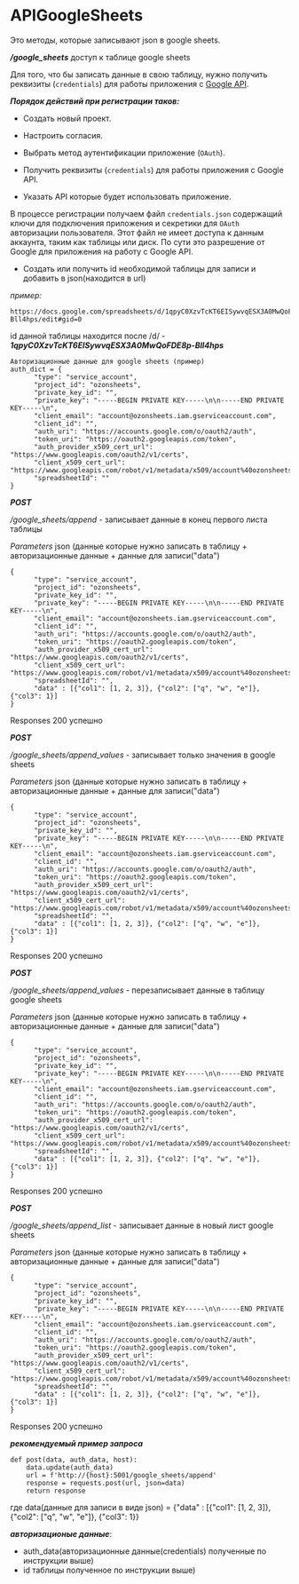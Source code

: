 # APIGoogleSheets

Это методы, которые записывают json в google sheets.

***/google_sheets*** доступ к таблице google sheets

Для того, что бы записать данные в свою таблицу, нужно получить реквизиты (`credentials`) для работы приложения с [Google API](https://console.cloud.google.com/).

***Порядок действий при регистрации таков:***

- Создать новый проект.

- Настроить согласия.

- Выбрать метод аутентификации приложение (`OAuth`).

- Получить реквизиты (`credentials`) для работы приложения с Google API.

- Указать API которые будет использовать приложение.

В процессе регистрации получаем файл `credentials.json` содержащий ключи для подключения приложения и секретики для `OAuth` авторизации пользователя. Этот файл не имеет доступа к данным аккаунта, таким как таблицы или диск. По сути это разрешение от Google для приложения на работу с Google API.

-  Cоздать или получить id необходимой таблицы для записи и добавить в json(находится в url)

*пример:*

```
https://docs.google.com/spreadsheets/d/1qpyC0XzvTcKT6EISywvqESX3A0MwQoFDE8p-Bll4hps/edit#gid=0
```
id данной таблицы находится после /d/ - ***1qpyC0XzvTcKT6EISywvqESX3A0MwQoFDE8p-Bll4hps***

```
Авторизационные данные для google sheets (пример)
auth_dict = {
      "type": "service_account",
      "project_id": "ozonsheets",
      "private_key_id": "",
      "private_key": "-----BEGIN PRIVATE KEY-----\n\n-----END PRIVATE KEY-----\n",
      "client_email": "account@ozonsheets.iam.gserviceaccount.com",
      "client_id": "",
      "auth_uri": "https://accounts.google.com/o/oauth2/auth",
      "token_uri": "https://oauth2.googleapis.com/token",
      "auth_provider_x509_cert_url": "https://www.googleapis.com/oauth2/v1/certs",
      "client_x509_cert_url": "https://www.googleapis.com/robot/v1/metadata/x509/account%40ozonsheets.iam.gserviceaccount.com",
      "spreadsheetId": ""
} 
```
___POST___

_/google_sheets/append_ - записывает данные в конец первого листа таблицы

*Parameters*
 json (данные которые нужно записать в таблицу + авторизационные данные + данные для записи("data")
```
{
      "type": "service_account",
      "project_id": "ozonsheets",
      "private_key_id": "",
      "private_key": "-----BEGIN PRIVATE KEY-----\n\n-----END PRIVATE KEY-----\n",
      "client_email": "account@ozonsheets.iam.gserviceaccount.com",
      "client_id": "",
      "auth_uri": "https://accounts.google.com/o/oauth2/auth",
      "token_uri": "https://oauth2.googleapis.com/token",
      "auth_provider_x509_cert_url": "https://www.googleapis.com/oauth2/v1/certs",
      "client_x509_cert_url": "https://www.googleapis.com/robot/v1/metadata/x509/account%40ozonsheets.iam.gserviceaccount.com",
      "spreadsheetId": "",
      "data" : [{"col1": [1, 2, 3]}, {"col2": ["q", "w", "e"]}, {"col3": 1}]
} 
``` 
Responses 200 успешно



___POST___  

_/google_sheets/append_values_   - записывает только значения в google sheets
 
*Parameters*
 json (данные которые нужно записать в таблицу + авторизационные данные + данные для записи("data")
```
{
      "type": "service_account",
      "project_id": "ozonsheets",
      "private_key_id": "",
      "private_key": "-----BEGIN PRIVATE KEY-----\n\n-----END PRIVATE KEY-----\n",
      "client_email": "account@ozonsheets.iam.gserviceaccount.com",
      "client_id": "",
      "auth_uri": "https://accounts.google.com/o/oauth2/auth",
      "token_uri": "https://oauth2.googleapis.com/token",
      "auth_provider_x509_cert_url": "https://www.googleapis.com/oauth2/v1/certs",
      "client_x509_cert_url": "https://www.googleapis.com/robot/v1/metadata/x509/account%40ozonsheets.iam.gserviceaccount.com",
      "spreadsheetId": "",
      "data" : [{"col1": [1, 2, 3]}, {"col2": ["q", "w", "e"]}, {"col3": 1}]
} 
``` 
Responses 200 успешно

___POST___    

_/google_sheets/append_values_   - перезаписывает данные в таблицу google sheets
 
*Parameters*
 json (данные которые нужно записать в таблицу + авторизационные данные + данные для записи("data")
```
{
      "type": "service_account",
      "project_id": "ozonsheets",
      "private_key_id": "",
      "private_key": "-----BEGIN PRIVATE KEY-----\n\n-----END PRIVATE KEY-----\n",
      "client_email": "account@ozonsheets.iam.gserviceaccount.com",
      "client_id": "",
      "auth_uri": "https://accounts.google.com/o/oauth2/auth",
      "token_uri": "https://oauth2.googleapis.com/token",
      "auth_provider_x509_cert_url": "https://www.googleapis.com/oauth2/v1/certs",
      "client_x509_cert_url": "https://www.googleapis.com/robot/v1/metadata/x509/account%40ozonsheets.iam.gserviceaccount.com",
      "spreadsheetId": "",
      "data" : [{"col1": [1, 2, 3]}, {"col2": ["q", "w", "e"]}, {"col3": 1}]
} 
``` 
Responses 200 успешно


___POST___   

_/google_sheets/append_list_   - записывает данные в новый лист google sheets
 
*Parameters*
 json (данные которые нужно записать в таблицу + авторизационные данные + данные для записи("data")
```
{
      "type": "service_account",
      "project_id": "ozonsheets",
      "private_key_id": "",
      "private_key": "-----BEGIN PRIVATE KEY-----\n\n-----END PRIVATE KEY-----\n",
      "client_email": "account@ozonsheets.iam.gserviceaccount.com",
      "client_id": "",
      "auth_uri": "https://accounts.google.com/o/oauth2/auth",
      "token_uri": "https://oauth2.googleapis.com/token",
      "auth_provider_x509_cert_url": "https://www.googleapis.com/oauth2/v1/certs",
      "client_x509_cert_url": "https://www.googleapis.com/robot/v1/metadata/x509/account%40ozonsheets.iam.gserviceaccount.com",
      "spreadsheetId": "",
      "data" : [{"col1": [1, 2, 3]}, {"col2": ["q", "w", "e"]}, {"col3": 1}]
} 
``` 
Responses 200 успешно

___рекомендуемый пример запроса___

```
def post(data, auth_data, host):
    data.update(auth_data)
    url = f'http://{host}:5001/google_sheets/append'
    response = requests.post(url, json=data)
    return response
```
где data(данные для записи в виде json) = {"data" : [{"col1": [1, 2, 3]}, {"col2": ["q", "w", "e"]}, {"col3": 1}}


***авторизационые данные***:

- auth_data(авторизационные данные(credentials) полученные по инструкции выше)
- id таблицы полученное по инструкции выше)